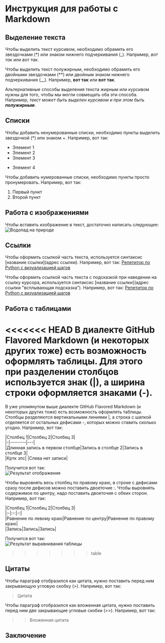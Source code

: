 # Инструкция для работы с Markdown

## Выделение текста

Чтобы выделить текст курсивом, необходимо обрамить его звездочками (*) или знаком нижнего подчеркивания (_). Например, *вот так* или _вот так_.

Чтобы выделить текст полужирным, необходимо обрамить его двойными звездочками (**) или двойным знаком нижнего подчеркивания (__). Например, **вот так** или __вот так__.

Альтернативные способы выделения текста жирным или курсивом нужны для того, чтобы мы могли совмещать оба эти способа. Например, _текст может быть выделен курсивом и при этом быть **полужирным**_.

## Списки

Чтобы добавить ненумерованные списки, необходимо пункты выделить звездочкой (*) или знаком +. Например, вот так:
* Элемент 1
* Элемент 2
* Элемент 3
+ Элемент 4

Чтобы добавить нумерованные списки, необходимо пункты просто пронумеровать. Например, вот так:
1. Первый пункт
2. Второй пункт

## Работа с изображениями

Чтобы вставить изображение в текст, достаточно написать следующее:
![Водопад на природе](waterfall.jpg)

## Ссылки

Чтобы оформить ссылкой часть текста, используется синтаксис [название ссылки](адрес ссылки). Например, вот так:
[Репетитор по Python с визуализацией шагов](https://pythontutor.com/visualize.html#mode=edit)

Чтобы оформить ссылкой часть текста с подсказкой при наведении на ссылку курсора, используется синтаксис [название ссылки](адрес ссылки "всплывающая подсказка"). Например, вот так:
[Репетитор по Python с визуализацией шагов](https://pythontutor.com/visualize.html#mode=edit "Нажмите для перехода по ссылке")

## Работа с таблицами

<<<<<<< HEAD
В диалекте GitHub Flavored Markdown (и некоторых других тоже) есть возможность оформлять таблицы. Для этого при разделении столбцов используется знак (|), а ширина строки оформляется знаками (-).
=======
В уже упомянутом выше диалекте GitHub Flavored Markdown (и некоторых других тоже) есть возможность оформлять таблицы. Столбцы разделяются вертикальными линиями |, а строка с шапкой отделяется от остальных дефисами -, которых можно ставить сколько угодно. Например, вот так:

\|Столбец 1|Столбец 2|Столбец 3|  
\|-|--------|---|  
\|Длинная запись в первом столбце|Запись в столбце 2|Запись в столбце 3|  
\|Кртк зпс| |Слева нет записи|

Получится вот так:  
![Результат отображения](res_table.png)

Чтобы выровнять весь столбец по правому краю, в строке с дефисами сразу после дефисов можно поставить двоеточие :. Чтобы выровнять содержимое по центру, надо поставить двоеточия с обеих сторон. Например, вот так:

\|Столбец 1|Столбец 2|Столбец 3|  
\|:-|:-:|-:|  
\|Равнение по левому краю|Равнение по центру|Равнение по правому краю|  
\|Запись|Запись|Запись|

Получится вот так:  
![Результат выравнивания таблицы](alignment_table.png)
>>>>>>> table

## Цитаты

Чтобы параграф отобразился как цитата, нужно поставить перед ним закрывающую угловую скобку (>). Например, вот так:
> Цитата

Чтобы параграф отобразился как вложенная цитата, нужно поставить перед ним две закрывающие угловые скобки (>>). Например, вот так:
>> Вложенная цитата

## Заключение